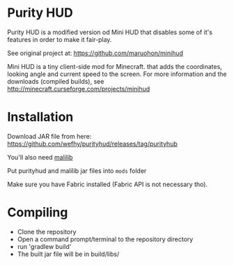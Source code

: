 Purity HUD
==============
Purity HUD is a modified version od Mini HUD that disables some of it's features in order to make it fair-play. 

See original project at: https://github.com/maruohon/minihud

Mini HUD is a tiny client-side mod for Minecraft. that adds the coordinates, looking angle and current speed to the screen.
For more information and the downloads (compiled builds), see http://minecraft.curseforge.com/projects/minihud


Installation
=========

Download JAR file from here: https://github.com/wefhy/purityhud/releases/tag/purityhub

You'll also need [malilib](https://www.curseforge.com/minecraft/mc-mods/malilib)

Put purityhud and malilib jar files into `mods` folder

Make sure you have Fabric installed (Fabric API is not necessary tho).

Compiling
=========
* Clone the repository
* Open a command prompt/terminal to the repository directory
* run 'gradlew build'
* The built jar file will be in build/libs/
